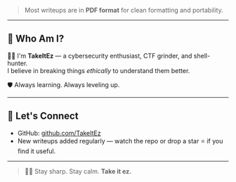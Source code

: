 
> Most writeups are in **PDF format** for clean formatting and portability.

---

## 🚀 Who Am I?

🧑‍💻 I'm **TakeItEz** — a cybersecurity enthusiast, CTF grinder, and shell-hunter.  
I believe in breaking things *ethically* to understand them better.

🛡️ Always learning. Always leveling up.

---

## 🧩 Let's Connect

- GitHub: [github.com/TakeItEz](https://github.com/TakeItEz)
- New writeups added regularly — watch the repo or drop a star ⭐ if you find it useful.

---

> 🧘‍♂️ Stay sharp. Stay calm. **Take it ez.**

